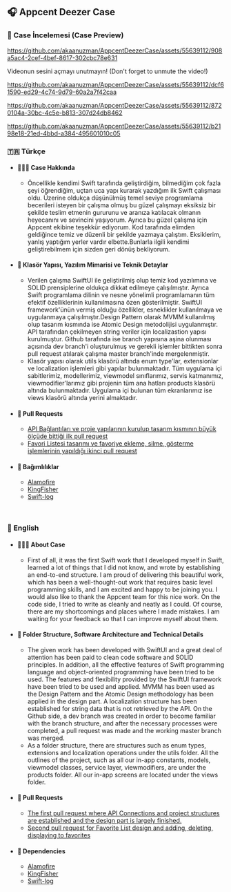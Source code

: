 ## 🎧 Appcent Deezer Case
### 🔎 Case İncelemesi (Case Preview)
https://github.com/akaanuzman/AppcentDeezerCase/assets/55639112/908a5ac4-2cef-4bef-8617-302cbc78e631

Videonun sesini açmayı unutmayın! (Don't forget to unmute the video!)

https://github.com/akaanuzman/AppcentDeezerCase/assets/55639112/dcf61590-ed29-4c74-9d79-60a2a7f42caa

https://github.com/akaanuzman/AppcentDeezerCase/assets/55639112/8720104a-30bc-4c5e-b813-307d24db8462

https://github.com/akaanuzman/AppcentDeezerCase/assets/55639112/b2198e18-21ed-4bbd-a384-495601010c05

### 🇹🇷 Türkçe 
* #### 👨🏻‍💻 Case Hakkında
  * Öncellikle kendimi Swift tarafında geliştirdiğim, bilmediğim çok fazla şeyi öğrendiğim, uçtan uca yapı kurarak yazdığım ilk Swift çalışması oldu. Üzerine oldukça düşünülmüş temel seviye programlama becerileri isteyen bir çalışma olmuş bu güzel çalışmayı eksiksiz bir şekilde teslim etmenin gururunu ve aranıza katılacak olmanın heyecanını ve sevincini yaşıyorum. Ayrıca bu güzel çalışma için Appcent ekibine teşekkür ediyorum. Kod tarafında elimden geldiğince temiz ve düzenli bir şekilde yazmaya çalıştım. Eksiklerim, yanlış yaptığım yerler vardır elbette.Bunlarla ilgili kendimi geliştirebilmem için sizden geri dönüş bekliyorum.

* #### 📁 Klasör Yapısı, Yazılım Mimarisi ve Teknik Detaylar
  * Verilen çalışma SwiftUI ile geliştirilmiş olup temiz kod yazılımına ve SOLID prensiplerine oldukça dikkat edilmeye çalışılmıştır. Ayrıca Swift programlama dilinin ve nesne yönelimli programlamanın tüm efektif özelliklerinin kullanılmasına özen gösterilmiştir. SwiftUI framework'ünün vermiş olduğu özellikler, esneklikler kullanılmaya ve uygulanmaya çalışılmıştır.Design Pattern olarak MVMM kullanılmış olup tasarım kısmında ise Atomic Design metodolijisi uygulanmıştır. API tarafından çekilmeyen string veriler için localizastion yapısı kurulmuştur. Github tarafında ise branch yapısına aşina olunması açısında dev branch'i oluşturulmuş ve gerekli işlemler bittikten sonra pull request atılarak çalışma master branch'inde mergelenmiştir.
  * Klasör yapısı olarak utils klasörü altında enum type'lar, extensionlar ve localization işlemleri gibi yapılar bulunmaktadır. Tüm uygulama içi sabitlerimiz, modellerimiz, viewmodel sınıflarımız, servis katmanımız, viewmodifier'larımız gibi projenin tüm ana hatları products klasörü altında bulunmaktadır. Uygulama içi bulunan tüm ekranlarımız ise views klasörü altında yerini almaktadır.

* ####  🚨 Pull Requests
  * [API Bağlantıları ve proje yapılarının kurulup tasarım kısmının büyük ölçüde bittiği ilk pull request](https://github.com/akaanuzman/AppcentDeezerCase/pull/2)
  * [Favori Listesi tasarımı ve favoriye ekleme, silme, gösterme işlemlerinin yapıldığı ikinci pull request](https://github.com/akaanuzman/AppcentDeezerCase/pull/3)

* #### 🎁 Bağımlılıklar
  * [Alamofire](https://github.com/Alamofire/Alamofire)
  * [KingFisher](https://github.com/onevcat/Kingfisher)
  * [Swift-log](https://github.com/apple/swift-log)
 
<br>

### 🏴󠁧󠁢󠁥󠁮󠁧󠁿 English 
* #### 👨🏻‍💻 About Case
  * First of all, it was the first Swift work that I developed myself in Swift, learned a lot of things that I did not know, and wrote by establishing an end-to-end structure. I am proud of delivering this beautiful work, which has been a well-thought-out work that requires basic level programming skills, and I am excited and happy to be joining you. I would also like to thank the Appcent team for this nice work. On the code side, I tried to write as cleanly and neatly as I could. Of course, there are my shortcomings and places where I made mistakes. I am waiting for your feedback so that I can improve myself about them.

* #### 📁 Folder Structure, Software Architecture and Technical Details
  * The given work has been developed with SwiftUI and a great deal of attention has been paid to clean code software and SOLID principles. In addition, all the effective features of Swift programming language and object-oriented programming have been tried to be used. The features and flexibility provided by the SwiftUI framework have been tried to be used and applied. MVMM has been used as the Design Pattern and the Atomic Design methodology has been applied in the design part. A localization structure has been established for string data that is not retrieved by the API. On the Github side, a dev branch was created in order to become familiar with the branch structure, and after the necessary processes were completed, a pull request was made and the working master branch was merged.
   * As a folder structure, there are structures such as enum types, extensions and localization operations under the utils folder. All the outlines of the project, such as all our in-app constants, models, viewmodel classes, service layer, viewmodifiers, are under the products folder. All our in-app screens are located under the views folder.

* ####  🚨 Pull Requests
  * [The first pull request where API Connections and project structures are established and the design part is largely finished.](https://github.com/akaanuzman/AppcentDeezerCase/pull/2)
  * [Second pull request for Favorite List design and adding, deleting, displaying to favorites](https://github.com/akaanuzman/AppcentDeezerCase/pull/3)
  
* #### 🎁 Dependencies
  * [Alamofire](https://github.com/Alamofire/Alamofire)
  * [KingFisher](https://github.com/onevcat/Kingfisher)
  * [Swift-log](https://github.com/apple/swift-log)
